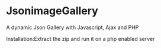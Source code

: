 # JsonimageGallery
A dynamic Json Gallery with Javascript, Ajax and PHP

Installation:Extract the zip and run it on a php enabled server
